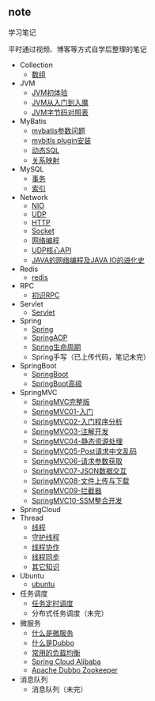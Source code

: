 ## note

学习笔记

平时通过视频、博客等方式自学后整理的笔记

- Collection
  - [数组](./Collection/数组.md)
- JVM
  - [JVM初体验](/JVM/JVM初体验.md)
  - [JVM从入门到入魔](/JVM/JVM从入门到入魔.md)
  - [JVM字节码对照表](/JVM/JVM字节码对照表.md)
- MyBatis
  - [mybatis参数问题](/MyBatis/mybatis参数问题.md)
  - [mybitls plugin安装](/MyBatis/mybitlsplugin安装.md)
  - [动态SQL](/MyBatis/动态SQL.md)
  - [关系映射](/MyBatis/关系映射.md)
- MySQL
  - [事务](/MySQL/事务.md)
  - [索引](/MySQL/索引.md)
- Network
  - [NIO](/Network/NIO.md)
  - [UDP](/Network/UDP.md)
  - [HTTP](/Network/HTTP.md)
  - [Socket](/Network/Socket.md)
  - [网络编程](/Network/网络编程.md)
  - [UDP核心API](/Network/UDP核心API.md)
  - [JAVA的网络编程及JAVA IO的进化史](/Network/JAVA的网络编程及JAVA_IO的进化史.md)
- Redis
  - [redis](/Redis/redis.md)
- RPC
  - [初识RPC](/RPC/初识RPC.md)
- Servlet
  - [Servlet](/Servlet/Servlet生命周期.md)
- Spring
  - [Spring](/Spring/Spring.md)
  - [SpringAOP](/Spring/SpringAOP.md)
  - [Spring生命周期](/Spring/Spring生命周期.md)
  - Spring手写（已上传代码，笔记未完）
- SpringBoot
  - [SpringBoot](/SpringBoot/SpringBoot.md)
  - [SpringBoot高级](/SpringBoot/SpringBoot高级.md)
- SpringMVC
  - [SpringMVC完整版](/SpringMVC/SpringMVC.md)
  - [SpringMVC01-入门](/SpringMVC/SpringMVC01-入门.md)
  - [SpringMVC02-入门程序分析](/SpringMVC/SpringMVC02-入门程序分析.md)
  - [SpringMVC03-注解开发](/SpringMVC/SpringMVC03-注解开发.md)
  - [SpringMVC04-静态资源处理](/SpringMVC/SpringMVC04-静态资源处理.md)
  - [SpringMVC05-Post请求中文乱码](/SpringMVC/SpringMVC05-Post请求中文乱码.md)
  - [SpringMVC06-请求参数获取](/SpringMVC/SpringMVC06-请求参数获取.md)
  - [SpringMVC07-JSON数据交互](/SpringMVC/SpringMVC07-JSON数据交互.md)
  - [SpringMVC08-文件上传与下载](/SpringMVC/SpringMVC08-文件上传与下载.md)
  - [SpringMVC09-拦截器](/SpringMVC/SpringMVC09-拦截器.md)
  - [SpringMVC10-SSM整合开发](/SpringMVC/SpringMVC10-SSM整合开发.md)
- SpringCloud
- Thread
  - [线程](/Thread/线程.md)
  - [守护线程](/Thread/守护线程.md)
  - [线程协作](/Thread/线程协作.md)
  - [线程同步](/Thread/线程同步.md)
  - [其它知识](/Thread/其它知识.md)
- Ubuntu
  - [ubuntu](/Ubuntu/ubuntu.md)
- 任务调度
  - [任务定时调度](/任务调度/任务定时调度.md)
  - 分布式任务调度（未完）
- 微服务
  - [什么是微服务](/微服务/什么是微服务.md)
  - [什么是Dubbo](/微服务/什么是Dubbo.md)
  - [常用的负载均衡](/微服务/常用的负载均衡.md)
  - [Spring Cloud Alibaba](/微服务/SpringCloudAlibaba.md)
  - [Apache Dubbo Zookeeper](/微服务/ApacheDubboZookeeper.md)
- 消息队列
  - 消息队列（未完）